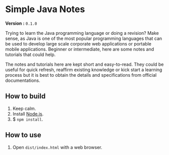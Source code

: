 # Simple Java Notes

**Version :** `0.1.0`

Trying to learn the Java programming language or doing a revision? Make sense, as Java is one of the most popular programming languages that can be used to develop large scale corporate web applications or portable mobile applications. Beginner or intermediate, here are some notes and tutorials that could help.

The notes and tutorials here are kept short and easy-to-read. They could be useful for quick refresh, reaffirm existing knowledge or kick start a learning process but it is best to obtain the details and specifications from official documentations.

## How to build

1. Keep calm.
2. Install [Node.js](http://nodejs.org/ "Node.js official website.").
3. $ `npm install`.

## How to use

1. Open `dist/index.html` with a web browser.
